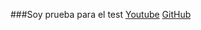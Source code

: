 ###Soy prueba para el test
[Youtube](https://www.youtube.com/)
[GitHub](https://gith.com/Lina-1985-cloud/BOG004-md-links)